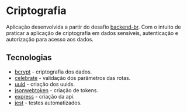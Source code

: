 # Criptografia

Aplicação desenvolvida a partir do desafio [backend-br](https://github.com/backend-br/desafios/tree/master/2%20-%20Medium/Criptografia). Com o intuito de praticar a aplicação de criptografia em dados sensíveis, autenticação e autorização para acesso aos dados.

## Tecnologias

- [bcrypt](https://github.com/kelektiv/node.bcrypt.js#readme) - criptografia dos dados.
- [celebrate](https://github.com/arb/celebrate#readme) - validação dos parâmetros das rotas.
- [uuid](https://github.com/uuidjs/uuid#readme) - criação dos uuids.
- [jsonwebtoken](https://github.com/auth0/node-jsonwebtoken#readme) - criação de tokens.
- [express](http://expressjs.com/) - criação da api.
- [jest](https://jestjs.io/) - testes automatizados.
